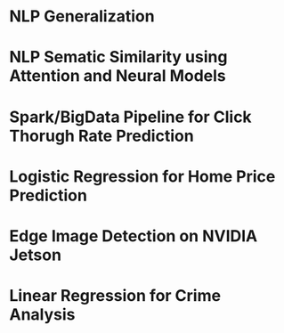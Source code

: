 # NLP Generalization
# NLP Sematic Similarity using Attention and Neural Models
# Spark/BigData Pipeline for Click Thorugh Rate Prediction
# Logistic Regression for Home Price Prediction
# Edge Image Detection on NVIDIA Jetson
# Linear Regression for Crime Analysis

